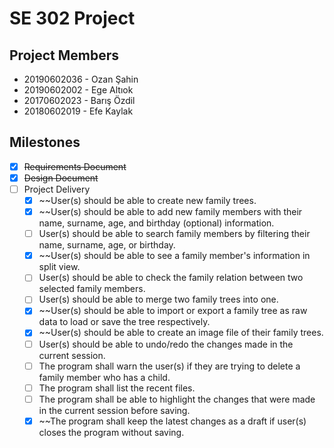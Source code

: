 # SE 302 Project
 
## Project Members
+ 20190602036 - Ozan Şahin
+ 20190602002 - Ege Altıok
+ 20170602023 - Barış Özdil
+ 20180602019 - Efe Kaylak

## Milestones
+ [X] ~~Requirements Document~~
+ [X] ~~Design Document~~
+ [ ] Project Delivery
  + [X] ~~User(s) should be able to create new family trees.
  + [X] ~~User(s) should be able to add new family members with their name,
  surname, age, and birthday (optional) information.
  + [ ] User(s) should be able to search family members by filtering their
  name, surname, age, or birthday.
  + [X] ~~User(s) should be able to see a family member's information in split
  view.
  + [ ] User(s) should be able to check the family relation between two
  selected family members.
  + [ ] User(s) should be able to merge two family trees into one.
  + [X] ~~User(s) should be able to import or export a family tree as raw data
  to load or save the tree respectively.
  + [X] ~~User(s) should be able to create an image file of their family trees.
  + [ ] User(s) should be able to undo/redo the changes made in the
  current session.
  + [ ] The program shall warn the user(s) if they are trying to delete a
  family member who has a child.
  + [ ] The program shall list the recent files.
  + [ ] The program shall be able to highlight the changes that were made
  in the current session before saving.
  + [X] ~~The program shall keep the latest changes as a draft if user(s) closes
  the program without saving.
